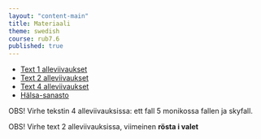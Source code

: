 ```yaml
---
layout: "content-main"
title: Materiaali
theme: swedish
course: rub7.6
published: true
---
```


- [Text 1 alleviivaukset](/media/rub7/text1_alleviivaukset.pdf)
- [Text 2 alleviivaukset](/media/rub7/text2_alleviivaukset_oikeat.pdf)
- [Text 4 alleviivaukset](/media/rub7/text4_alleviivaukset.pdf)
- [Hälsa-sanasto](/media/rub7/hälsa_oikeat.pdf)

OBS! Virhe tekstin 4 alleviivauksissa: ett fall 5 monikossa fallen ja skyfall.

OBS! Virhe text 2 alleviivauksissa, viimeinen **rösta i valet**
